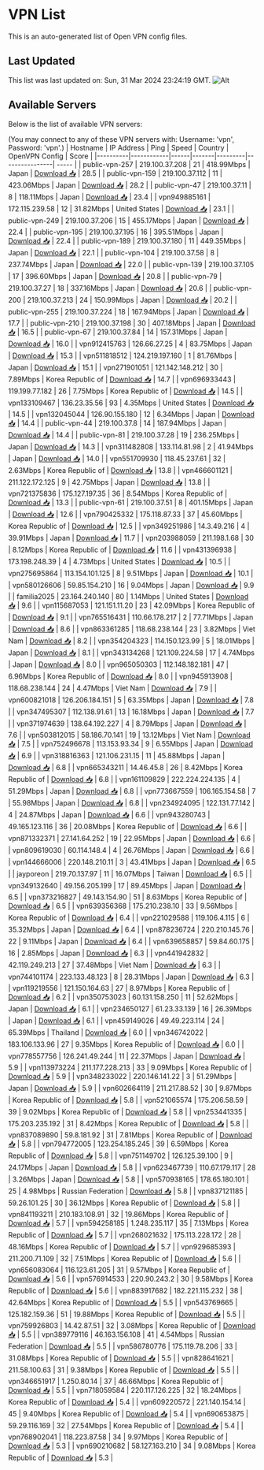 # VPN List

This is an auto-generated list of Open VPN config files.

## Last Updated

This list was last updated on: Sun, 31 Mar 2024 23:24:19 GMT.
![Alt](https://repobeats.axiom.co/api/embed/186b98318ef1479477931607c1ad7d823f12451f.svg "Repobeats analytics image")

## Available Servers

Below is the list of available VPN servers:

(You may connect to any of these VPN servers with: Username: 'vpn', Password: 'vpn'.)
| Hostname | IP Address | Ping | Speed | Country | OpenVPN Config | Score |
|----------|------------|------|-------|---------|----------------| ----- |
| public-vpn-257 | 219.100.37.208 | 21 | 418.99Mbps | Japan | [Download 📥](./configs/server_0_JP.ovpn) | 28.5 |
| public-vpn-159 | 219.100.37.112 | 11 | 423.06Mbps | Japan | [Download 📥](./configs/server_1_JP.ovpn) | 28.2 |
| public-vpn-47 | 219.100.37.11 | 8 | 118.11Mbps | Japan | [Download 📥](./configs/server_2_JP.ovpn) | 23.4 |
| vpn949885161 | 172.115.239.58 | 12 | 31.82Mbps | United States | [Download 📥](./configs/server_3_US.ovpn) | 23.1 |
| public-vpn-249 | 219.100.37.206 | 15 | 455.17Mbps | Japan | [Download 📥](./configs/server_4_JP.ovpn) | 22.4 |
| public-vpn-195 | 219.100.37.195 | 16 | 395.51Mbps | Japan | [Download 📥](./configs/server_5_JP.ovpn) | 22.4 |
| public-vpn-189 | 219.100.37.180 | 11 | 449.35Mbps | Japan | [Download 📥](./configs/server_6_JP.ovpn) | 22.1 |
| public-vpn-104 | 219.100.37.58 | 8 | 237.74Mbps | Japan | [Download 📥](./configs/server_7_JP.ovpn) | 22.0 |
| public-vpn-139 | 219.100.37.105 | 17 | 396.60Mbps | Japan | [Download 📥](./configs/server_8_JP.ovpn) | 20.8 |
| public-vpn-79 | 219.100.37.27 | 18 | 337.16Mbps | Japan | [Download 📥](./configs/server_9_JP.ovpn) | 20.6 |
| public-vpn-200 | 219.100.37.213 | 24 | 150.99Mbps | Japan | [Download 📥](./configs/server_10_JP.ovpn) | 20.2 |
| public-vpn-255 | 219.100.37.224 | 18 | 167.94Mbps | Japan | [Download 📥](./configs/server_11_JP.ovpn) | 17.7 |
| public-vpn-210 | 219.100.37.198 | 30 | 407.18Mbps | Japan | [Download 📥](./configs/server_12_JP.ovpn) | 16.5 |
| public-vpn-67 | 219.100.37.84 | 14 | 157.31Mbps | Japan | [Download 📥](./configs/server_13_JP.ovpn) | 16.0 |
| vpn912415763 | 126.66.27.25 | 4 | 83.75Mbps | Japan | [Download 📥](./configs/server_14_JP.ovpn) | 15.3 |
| vpn511818512 | 124.219.197.160 | 1 | 81.76Mbps | Japan | [Download 📥](./configs/server_15_JP.ovpn) | 15.1 |
| vpn271901051 | 121.142.148.212 | 30 | 7.89Mbps | Korea Republic of | [Download 📥](./configs/server_16_KR.ovpn) | 14.7 |
| vpn696933443 | 119.199.77.182 | 26 | 7.75Mbps | Korea Republic of | [Download 📥](./configs/server_17_KR.ovpn) | 14.5 |
| vpn133109467 | 136.23.35.56 | 93 | 4.35Mbps | United States | [Download 📥](./configs/server_18_US.ovpn) | 14.5 |
| vpn132045044 | 126.90.155.180 | 12 | 6.34Mbps | Japan | [Download 📥](./configs/server_19_JP.ovpn) | 14.4 |
| public-vpn-44 | 219.100.37.8 | 14 | 187.94Mbps | Japan | [Download 📥](./configs/server_20_JP.ovpn) | 14.4 |
| public-vpn-81 | 219.100.37.28 | 19 | 236.25Mbps | Japan | [Download 📥](./configs/server_21_JP.ovpn) | 14.3 |
| vpn311482808 | 133.114.81.98 | 2 | 41.94Mbps | Japan | [Download 📥](./configs/server_22_JP.ovpn) | 14.0 |
| vpn551709930 | 118.45.237.61 | 32 | 2.63Mbps | Korea Republic of | [Download 📥](./configs/server_23_KR.ovpn) | 13.8 |
| vpn466601121 | 211.122.172.125 | 9 | 42.75Mbps | Japan | [Download 📥](./configs/server_24_JP.ovpn) | 13.8 |
| vpn721375836 | 175.127.197.35 | 36 | 8.54Mbps | Korea Republic of | [Download 📥](./configs/server_25_KR.ovpn) | 13.3 |
| public-vpn-61 | 219.100.37.51 | 8 | 401.15Mbps | Japan | [Download 📥](./configs/server_26_JP.ovpn) | 12.6 |
| vpn790425332 | 175.118.87.33 | 37 | 45.60Mbps | Korea Republic of | [Download 📥](./configs/server_27_KR.ovpn) | 12.5 |
| vpn349251986 | 14.3.49.216 | 4 | 39.91Mbps | Japan | [Download 📥](./configs/server_28_JP.ovpn) | 11.7 |
| vpn203988059 | 211.198.1.68 | 30 | 8.12Mbps | Korea Republic of | [Download 📥](./configs/server_29_KR.ovpn) | 11.6 |
| vpn431396938 | 173.198.248.39 | 4 | 4.73Mbps | United States | [Download 📥](./configs/server_30_US.ovpn) | 10.5 |
| vpn275695864 | 113.154.101.125 | 8 | 9.51Mbps | Japan | [Download 📥](./configs/server_31_JP.ovpn) | 10.1 |
| vpn580126606 | 59.85.154.210 | 16 | 9.04Mbps | Japan | [Download 📥](./configs/server_32_JP.ovpn) | 9.9 |
| familia2025 | 23.164.240.140 | 80 | 1.14Mbps | United States | [Download 📥](./configs/server_33_US.ovpn) | 9.6 |
| vpn115687053 | 121.151.11.20 | 23 | 42.09Mbps | Korea Republic of | [Download 📥](./configs/server_34_KR.ovpn) | 9.1 |
| vpn765516431 | 110.66.178.217 | 2 | 77.71Mbps | Japan | [Download 📥](./configs/server_35_JP.ovpn) | 8.6 |
| vpn863361285 | 118.68.238.144 | 23 | 3.82Mbps | Viet Nam | [Download 📥](./configs/server_36_VN.ovpn) | 8.2 |
| vpn354204323 | 114.150.123.99 | 5 | 18.01Mbps | Japan | [Download 📥](./configs/server_37_JP.ovpn) | 8.1 |
| vpn343134268 | 121.109.224.58 | 17 | 4.74Mbps | Japan | [Download 📥](./configs/server_38_JP.ovpn) | 8.0 |
| vpn965050303 | 112.148.182.181 | 47 | 6.96Mbps | Korea Republic of | [Download 📥](./configs/server_39_KR.ovpn) | 8.0 |
| vpn945913908 | 118.68.238.144 | 24 | 4.47Mbps | Viet Nam | [Download 📥](./configs/server_40_VN.ovpn) | 7.9 |
| vpn600821018 | 126.206.184.151 | 5 | 63.35Mbps | Japan | [Download 📥](./configs/server_41_JP.ovpn) | 7.8 |
| vpn347495307 | 112.138.91.61 | 13 | 16.18Mbps | Japan | [Download 📥](./configs/server_42_JP.ovpn) | 7.7 |
| vpn371974639 | 138.64.192.227 | 4 | 8.79Mbps | Japan | [Download 📥](./configs/server_43_JP.ovpn) | 7.6 |
| vpn503812015 | 58.186.70.141 | 19 | 13.12Mbps | Viet Nam | [Download 📥](./configs/server_44_VN.ovpn) | 7.5 |
| vpn752496678 | 113.153.93.34 | 9 | 6.55Mbps | Japan | [Download 📥](./configs/server_45_JP.ovpn) | 6.9 |
| vpn318816363 | 121.106.231.15 | 11 | 45.88Mbps | Japan | [Download 📥](./configs/server_46_JP.ovpn) | 6.8 |
| vpn665343211 | 14.46.45.8 | 26 | 8.42Mbps | Korea Republic of | [Download 📥](./configs/server_47_KR.ovpn) | 6.8 |
| vpn161109829 | 222.224.224.135 | 4 | 51.29Mbps | Japan | [Download 📥](./configs/server_48_JP.ovpn) | 6.8 |
| vpn773667559 | 106.165.154.58 | 7 | 55.98Mbps | Japan | [Download 📥](./configs/server_49_JP.ovpn) | 6.8 |
| vpn234924095 | 122.131.77.142 | 4 | 24.87Mbps | Japan | [Download 📥](./configs/server_50_JP.ovpn) | 6.6 |
| vpn943280743 | 49.165.123.116 | 36 | 20.08Mbps | Korea Republic of | [Download 📥](./configs/server_51_KR.ovpn) | 6.6 |
| vpn871332371 | 27.141.64.252 | 19 | 22.95Mbps | Japan | [Download 📥](./configs/server_52_JP.ovpn) | 6.6 |
| vpn809619030 | 60.114.148.4 | 4 | 26.76Mbps | Japan | [Download 📥](./configs/server_53_JP.ovpn) | 6.6 |
| vpn144666006 | 220.148.210.11 | 3 | 43.41Mbps | Japan | [Download 📥](./configs/server_54_JP.ovpn) | 6.5 |
| jayporeon | 219.70.137.97 | 11 | 16.07Mbps | Taiwan | [Download 📥](./configs/server_55_TW.ovpn) | 6.5 |
| vpn349132640 | 49.156.205.199 | 17 | 89.45Mbps | Japan | [Download 📥](./configs/server_56_JP.ovpn) | 6.5 |
| vpn373216827 | 49.143.154.90 | 51 | 8.63Mbps | Korea Republic of | [Download 📥](./configs/server_57_KR.ovpn) | 6.5 |
| vpn639356368 | 175.210.238.10 | 33 | 9.56Mbps | Korea Republic of | [Download 📥](./configs/server_58_KR.ovpn) | 6.4 |
| vpn221029588 | 119.106.4.115 | 6 | 35.32Mbps | Japan | [Download 📥](./configs/server_59_JP.ovpn) | 6.4 |
| vpn878236724 | 220.210.145.76 | 22 | 9.11Mbps | Japan | [Download 📥](./configs/server_60_JP.ovpn) | 6.4 |
| vpn639658857 | 59.84.60.175 | 16 | 2.85Mbps | Japan | [Download 📥](./configs/server_61_JP.ovpn) | 6.3 |
| vpn441942832 | 42.119.249.213 | 27 | 37.48Mbps | Viet Nam | [Download 📥](./configs/server_62_VN.ovpn) | 6.3 |
| vpn744101174 | 223.133.48.123 | 8 | 28.31Mbps | Japan | [Download 📥](./configs/server_63_JP.ovpn) | 6.3 |
| vpn119219556 | 121.150.164.63 | 27 | 8.97Mbps | Korea Republic of | [Download 📥](./configs/server_64_KR.ovpn) | 6.2 |
| vpn350753023 | 60.131.158.250 | 11 | 52.62Mbps | Japan | [Download 📥](./configs/server_65_JP.ovpn) | 6.1 |
| vpn234650127 | 61.23.33.139 | 16 | 26.39Mbps | Japan | [Download 📥](./configs/server_66_JP.ovpn) | 6.1 |
| vpn459149026 | 49.49.223.114 | 24 | 65.39Mbps | Thailand | [Download 📥](./configs/server_67_TH.ovpn) | 6.0 |
| vpn346742022 | 183.106.133.96 | 27 | 9.35Mbps | Korea Republic of | [Download 📥](./configs/server_68_KR.ovpn) | 6.0 |
| vpn778557756 | 126.241.49.244 | 11 | 22.37Mbps | Japan | [Download 📥](./configs/server_69_JP.ovpn) | 5.9 |
| vpn113973224 | 211.177.228.213 | 33 | 9.09Mbps | Korea Republic of | [Download 📥](./configs/server_70_KR.ovpn) | 5.9 |
| vpn348233022 | 220.146.141.22 | 3 | 51.29Mbps | Japan | [Download 📥](./configs/server_71_JP.ovpn) | 5.9 |
| vpn602664119 | 211.217.88.52 | 30 | 9.87Mbps | Korea Republic of | [Download 📥](./configs/server_72_KR.ovpn) | 5.8 |
| vpn521065574 | 175.206.58.59 | 39 | 9.02Mbps | Korea Republic of | [Download 📥](./configs/server_73_KR.ovpn) | 5.8 |
| vpn253441335 | 175.203.235.192 | 31 | 8.42Mbps | Korea Republic of | [Download 📥](./configs/server_74_KR.ovpn) | 5.8 |
| vpn837089890 | 59.8.181.92 | 31 | 7.81Mbps | Korea Republic of | [Download 📥](./configs/server_75_KR.ovpn) | 5.8 |
| vpn794772005 | 123.254.185.245 | 39 | 6.59Mbps | Korea Republic of | [Download 📥](./configs/server_76_KR.ovpn) | 5.8 |
| vpn751149702 | 126.125.39.100 | 9 | 24.17Mbps | Japan | [Download 📥](./configs/server_77_JP.ovpn) | 5.8 |
| vpn623467739 | 110.67.179.117 | 28 | 3.26Mbps | Japan | [Download 📥](./configs/server_78_JP.ovpn) | 5.8 |
| vpn570938165 | 178.65.180.101 | 25 | 4.98Mbps | Russian Federation | [Download 📥](./configs/server_79_RU.ovpn) | 5.8 |
| vpn837121185 | 59.26.101.25 | 30 | 36.12Mbps | Korea Republic of | [Download 📥](./configs/server_80_KR.ovpn) | 5.8 |
| vpn841193211 | 210.183.108.91 | 32 | 19.86Mbps | Korea Republic of | [Download 📥](./configs/server_81_KR.ovpn) | 5.7 |
| vpn594258185 | 1.248.235.117 | 35 | 7.13Mbps | Korea Republic of | [Download 📥](./configs/server_82_KR.ovpn) | 5.7 |
| vpn268021632 | 175.113.228.172 | 28 | 48.16Mbps | Korea Republic of | [Download 📥](./configs/server_83_KR.ovpn) | 5.7 |
| vpn929685393 | 211.200.71.109 | 32 | 7.51Mbps | Korea Republic of | [Download 📥](./configs/server_84_KR.ovpn) | 5.6 |
| vpn656083064 | 116.123.61.205 | 31 | 9.57Mbps | Korea Republic of | [Download 📥](./configs/server_85_KR.ovpn) | 5.6 |
| vpn576914533 | 220.90.243.2 | 30 | 9.58Mbps | Korea Republic of | [Download 📥](./configs/server_86_KR.ovpn) | 5.6 |
| vpn883917682 | 182.221.115.232 | 38 | 42.64Mbps | Korea Republic of | [Download 📥](./configs/server_87_KR.ovpn) | 5.5 |
| vpn543769665 | 125.182.159.36 | 51 | 19.88Mbps | Korea Republic of | [Download 📥](./configs/server_88_KR.ovpn) | 5.5 |
| vpn759926803 | 14.42.87.51 | 32 | 3.08Mbps | Korea Republic of | [Download 📥](./configs/server_89_KR.ovpn) | 5.5 |
| vpn389779116 | 46.163.156.108 | 41 | 4.54Mbps | Russian Federation | [Download 📥](./configs/server_90_RU.ovpn) | 5.5 |
| vpn586780776 | 175.119.78.206 | 33 | 31.08Mbps | Korea Republic of | [Download 📥](./configs/server_91_KR.ovpn) | 5.5 |
| vpn828641621 | 211.58.100.63 | 31 | 9.38Mbps | Korea Republic of | [Download 📥](./configs/server_92_KR.ovpn) | 5.5 |
| vpn346651917 | 1.250.80.14 | 37 | 46.66Mbps | Korea Republic of | [Download 📥](./configs/server_93_KR.ovpn) | 5.5 |
| vpn718059584 | 220.117.126.225 | 32 | 18.24Mbps | Korea Republic of | [Download 📥](./configs/server_94_KR.ovpn) | 5.4 |
| vpn609220572 | 221.140.154.14 | 45 | 9.40Mbps | Korea Republic of | [Download 📥](./configs/server_95_KR.ovpn) | 5.4 |
| vpn690653875 | 59.29.116.169 | 32 | 27.54Mbps | Korea Republic of | [Download 📥](./configs/server_96_KR.ovpn) | 5.4 |
| vpn768902041 | 118.223.87.58 | 34 | 9.97Mbps | Korea Republic of | [Download 📥](./configs/server_97_KR.ovpn) | 5.3 |
| vpn690210682 | 58.127.163.210 | 34 | 9.08Mbps | Korea Republic of | [Download 📥](./configs/server_98_KR.ovpn) | 5.3 |
